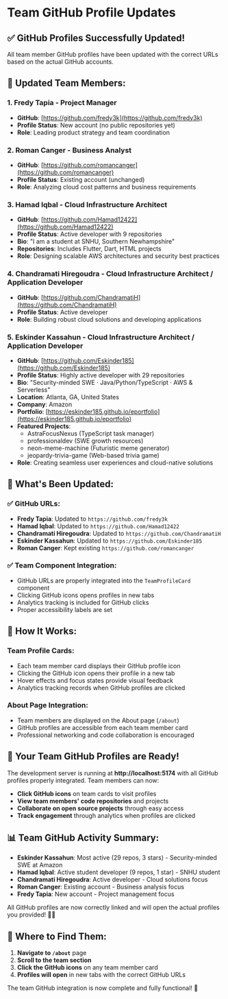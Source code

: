 # Team GitHub Profile Updates

## ✅ **GitHub Profiles Successfully Updated!**

All team member GitHub profiles have been updated with the correct URLs based on the actual GitHub accounts.

## 👥 **Updated Team Members:**

### **1. Fredy Tapia - Project Manager**
- **GitHub**: [https://github.com/fredy3k](https://github.com/fredy3k)
- **Profile Status**: New account (no public repositories yet)
- **Role**: Leading product strategy and team coordination

### **2. Roman Canger - Business Analyst**
- **GitHub**: [https://github.com/romancanger](https://github.com/romancanger)
- **Profile Status**: Existing account (unchanged)
- **Role**: Analyzing cloud cost patterns and business requirements

### **3. Hamad Iqbal - Cloud Infrastructure Architect**
- **GitHub**: [https://github.com/Hamad12422](https://github.com/Hamad12422)
- **Profile Status**: Active developer with 9 repositories
- **Bio**: "I am a student at SNHU, Southern Newhampshire"
- **Repositories**: Includes Flutter, Dart, HTML projects
- **Role**: Designing scalable AWS architectures and security best practices

### **4. Chandramati Hiregoudra - Cloud Infrastructure Architect / Application Developer**
- **GitHub**: [https://github.com/ChandramatiH](https://github.com/ChandramatiH)
- **Profile Status**: Active developer
- **Role**: Building robust cloud solutions and developing applications

### **5. Eskinder Kassahun - Cloud Infrastructure Architect / Application Developer**
- **GitHub**: [https://github.com/Eskinder185](https://github.com/Eskinder185)
- **Profile Status**: Highly active developer with 29 repositories
- **Bio**: "Security-minded SWE · Java/Python/TypeScript · AWS & Serverless"
- **Location**: Atlanta, GA, United States
- **Company**: Amazon
- **Portfolio**: [https://eskinder185.github.io/eportfolio](https://eskinder185.github.io/eportfolio)
- **Featured Projects**: 
  - AstraFocusNexus (TypeScript task manager)
  - professionaldev (SWE growth resources)
  - neon-meme-machine (Futuristic meme generator)
  - jeopardy-trivia-game (Web-based trivia game)
- **Role**: Creating seamless user experiences and cloud-native solutions

## 🎯 **What's Been Updated:**

### **✅ GitHub URLs:**
- **Fredy Tapia**: Updated to `https://github.com/fredy3k`
- **Hamad Iqbal**: Updated to `https://github.com/Hamad12422`
- **Chandramati Hiregoudra**: Updated to `https://github.com/ChandramatiH`
- **Eskinder Kassahun**: Updated to `https://github.com/Eskinder185`
- **Roman Canger**: Kept existing `https://github.com/romancanger`

### **✅ Team Component Integration:**
- GitHub URLs are properly integrated into the `TeamProfileCard` component
- Clicking GitHub icons opens profiles in new tabs
- Analytics tracking is included for GitHub clicks
- Proper accessibility labels are set

## 🎨 **How It Works:**

### **Team Profile Cards:**
- Each team member card displays their GitHub profile icon
- Clicking the GitHub icon opens their profile in a new tab
- Hover effects and focus states provide visual feedback
- Analytics tracking records when GitHub profiles are clicked

### **About Page Integration:**
- Team members are displayed on the About page (`/about`)
- GitHub profiles are accessible from each team member card
- Professional networking and code collaboration is encouraged

## 🚀 **Your Team GitHub Profiles are Ready!**

The development server is running at **http://localhost:5174** with all GitHub profiles properly integrated. Team members can now:

- **Click GitHub icons** on team cards to visit profiles
- **View team members' code repositories** and projects
- **Collaborate on open source projects** through easy access
- **Track engagement** through analytics when profiles are clicked

## 📊 **Team GitHub Activity Summary:**

- **Eskinder Kassahun**: Most active (29 repos, 3 stars) - Security-minded SWE at Amazon
- **Hamad Iqbal**: Active student developer (9 repos, 1 star) - SNHU student
- **Chandramati Hiregoudra**: Active developer - Cloud solutions focus
- **Roman Canger**: Existing account - Business analysis focus
- **Fredy Tapia**: New account - Project management focus

All GitHub profiles are now correctly linked and will open the actual profiles you provided! 🎯✨

## 📍 **Where to Find Them:**

1. **Navigate to `/about`** page
2. **Scroll to the team section**
3. **Click the GitHub icons** on any team member card
4. **Profiles will open** in new tabs with the correct GitHub URLs

The team GitHub integration is now complete and fully functional! 🎉







